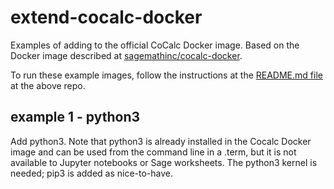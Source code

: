 # extend-cocalc-docker
Examples of adding to the official CoCalc Docker image. Based on the Docker image described at [sagemathinc/cocalc-docker](https://github.com/sagemathinc/cocalc-docker).

To run these example images, follow the instructions at the [README.md file](https://github.com/sagemathinc/cocalc-docker/blob/master/README.md) at the above repo.

## example 1 - python3
Add python3. Note that python3 is already installed in the Cocalc Docker image and can be used from the command line in a .term, but it is not available to Jupyter notebooks or Sage worksheets. The python3 kernel is needed; pip3 is added as nice-to-have.
